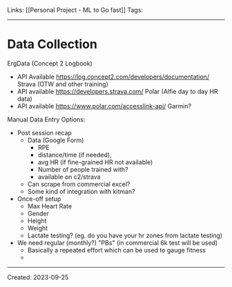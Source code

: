 Links: [[Personal Project - ML to Go fast]]
Tags:
___
# Data Collection
ErgData (Concept 2 Logbook)
- API Available https://log.concept2.com/developers/documentation/
Strava (OTW and other training)
- API available https://developers.strava.com/
Polar (Alfie day to day HR data)
- API available https://www.polar.com/accesslink-api/
Garmin?

Manual Data Entry Options:
- Post session recap
	- Data (Google Form)
		- RPE
		- distance/time (if needed), 
		- avg HR (if fine-grained HR not available)
		- Number of people trained with?
		- available on c2/strava
	- Can scrape from commercial excel?
	- Some kind of integration with kitman?
- Once-off setup
	- Max Heart Rate
	- Gender
	- Height
	- Weight
	- Lactate testing? (eg. do you have your hr zones from lactate testing)
- We need regular (monthly?) "PBs" (in commercial 6k test will be used)
	- Basically a repeated effort which can be used to gauge fitness
	- 
___
Created: 2023-09-25

